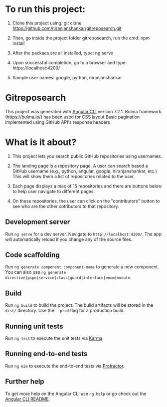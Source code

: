 # To run this project:
1. Clone this project using: 
git clone https://github.com/niranjanshankar/gitreposearch.git

2. Then, go inside the project folder gitreposearch, run the cmd:
npm install

3. After the packaes are all installed, type:
ng serve

4. Upon successful completion, go to a browser and type:
https://localhost:4200/

5. Sample user names: google, python, niranjanshankar

# Gitreposearch

This project was generated with [Angular CLI](https://github.com/angular/angular-cli) version 7.2.1.
Bulma framework (https://bulma.io/) has been used for CSS layout
Basic pagination implemented using GitHub API's response headers

# What is it about?

1. This project lets you search public GitHub repositories using usernames.

2. The landing page is a repository page. A user can search based a GitHub username (e.g., python, angular, google, niranjanshankar, etc.) This will show them a list of repositories related to the user. 

3. Each page displays a max of 15 repositories and there are buttons below to help user navigate to different pages.

4. On these repositories, the user can click on the "contributors" button to see who are the other cotributors to that repository.

## Development server

Run `ng serve` for a dev server. Navigate to `http://localhost:4200/`. The app will automatically reload if you change any of the source files.

## Code scaffolding

Run `ng generate component component-name` to generate a new component. You can also use `ng generate directive|pipe|service|class|guard|interface|enum|module`.

## Build

Run `ng build` to build the project. The build artifacts will be stored in the `dist/` directory. Use the `--prod` flag for a production build.

## Running unit tests

Run `ng test` to execute the unit tests via [Karma](https://karma-runner.github.io).

## Running end-to-end tests

Run `ng e2e` to execute the end-to-end tests via [Protractor](http://www.protractortest.org/).

## Further help

To get more help on the Angular CLI use `ng help` or go check out the [Angular CLI README](https://github.com/angular/angular-cli/blob/master/README.md).
